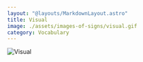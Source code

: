 ```yaml
---
layout: "@layouts/MarkdownLayout.astro"
title: Visual
image: ./assets/images-of-signs/visual.gif
category: Vocabulary
---
```


![Visual](@signs/visual.gif)
